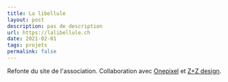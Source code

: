 ```yaml
---
title: La libellule
layout: post
description: pas de description
url: https://lalibellule.ch
date: 2021-02-01
tags: projets
permalink: false
---
```

Refonte du site de l'association. Collaboration avec <a href="//onepixel.ch" target="_blank">Onepixel</a> et <a href="https://zplusz.ch/" target="_blank">Z+Z design</a>. 
